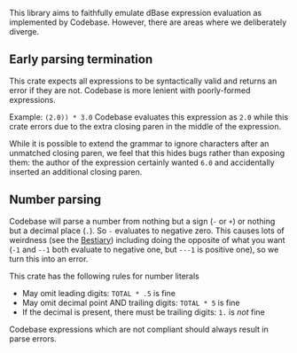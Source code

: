 This library aims to faithfully emulate dBase expression evaluation as implemented by Codebase. However, there are areas where we deliberately diverge.

## Early parsing termination
This crate expects all expressions to be syntactically valid and returns an error if they are not. Codebase is more lenient with poorly-formed expressions.

Example: `(2.0)) * 3.0`
Codebase evaluates this expression as `2.0` while this crate errors due to the extra closing paren in the middle of the expression.

While it is possible to extend the grammar to ignore characters after an unmatched closing paren, we feel that this hides bugs rather than exposing them: the author of the expression certainly wanted `6.0` and accidentally inserted an additional closing paren.


## Number parsing
Codebase will parse a number from nothing but a sign (`-` or `+`) or nothing but a decimal place (`.`). So `-` evaluates to negative zero. This causes lots of weirdness (see the [Bestiary](bestiary.md)) including doing the opposite of what you want (`-1` and `--1` both evaluate to negative one, but `---1` is positive one), so we turn this into an error.

This crate has the following rules for number literals
* May omit leading digits: `TOTAL * .5` is fine
* May omit decimal point AND trailing digits: `TOTAL * 5` is fine
* If the decimal is present, there must be trailing digits: `1.` is _not_ fine

Codebase expressions which are not compliant should always result in parse errors.
